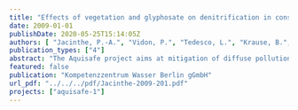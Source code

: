```yaml
---
title: "Effects of vegetation and glyphosate on denitrification in constructed wetlands - Feasibility test of technical scale simulation"
date: 2009-01-01
publishDate: 2020-05-25T15:14:05Z
authors: [ "Jacinthe, P.-A.", "Vidon, P.", "Tedesco, L.", "Krause, B.", "Weigert, A.", "Litz, N." ]
publication_types: ["4"]
abstract: "The Aquisafe project aims at mitigation of diffuse pollution from agricultural sources to protect surface water resources. The first project phase (2007-2009) focused on the review of available information and preliminary tests regarding (i) most relevant contaminants, (ii) system-analytical tools to assess sources and pathways of diffuse agricultural pollution, (iii) the potential of mitigation zones, such as wetlands or riparian buffers, to reduce diffuse agricultural pollution of surface waters and (iv) experimental setups to simulate mitigation zones under controlled conditions. The present report deals with (iv) and evaluates the suitability of the technical scale experimental site at the UBA in Berlin, Marienfelde for simulating processes that impact the fate and transformation of nutrients in wetlands / riparian zones. A 3-month pilot investigation (Sep. to mid Nov. 2007) was conducted in order to assess the impact of vegetation on nitrate (NO3-) removal in slow-sand filters (SSFs) and identifying possible interference of glyphosate with N and C cycling processes in these systems. SSFs are engineered bio-reactors that can mitigate the transfer of a wide range of pollutants including nutrients and organic contaminants to water bodies. Two vertical-flow experimental SSFs (average area: 60 and 68 m2, depth: 0.8 and 1.2 m, respectively) at the UBA facilities in Berlin were used in this study: one unplanted and the other vegetated with Phragmites australis. The SSFs received water amended with nitrate (NO3-) and phosphate (PO4 -) without and with glyphosate (added for 2 weeks). Mineral N concentration at the mixing cell, SSF surface, 40 cm depth and at the SSF outlet was measured at least twice per week to calculate N removal rates. Physical water properties (pH, redox potential, temperature) and greenhouse gas emission (CO2, CH4 and N2O) were also monitored to gain insights into controlling processes. Results showed that N removal rates were several-fold higher in the vegetated than in the non-vegetated SSFs averaging 663 mg N m-2 d-1 (57 % of input) and 114 mg N m-2 d-1 (14 % of input), respectively. In both systems, most of the N removal occurred in the top 40 cm of the SSFs. Marked temporal variation in N removal rates was also detected with rates in general 3 times higher in late summer compared to mid/late autumn. In the latter period, a net release of N was observed in the non-vegetated SSF. The seasonal variation in N removal could be related to a lack of vegetation growth and thus plant N uptake, and may also reflect of the sensitivity of denitrification to climatic factors as suggested by strong (r2 > 0.77) linear relationships between weekly N removal rates and SSF water temperature. A clear impact of glyphosate addition on nitrate concentrations could not be observed. Denitrification, the process most responsible for the removal of nitrogen from waters and soils seems to be unaffected by the addition of glyphosate under the conditions in the experiment. The impact of glyphosate, if any, was probably much smaller compared to the strong influence of temperature on N dynamics in the SSFs. Difficulty of maintaining a constant concentration of glyphosate during dosing may have also contributed to this outcome. Nitrous oxide emission accounted for < 3 % of the total N removed was always lower in the vegetated (< 0.1 - 0.3 mg N2O-N m-2 d-1) than in the non-vegetated SSF (0.2 - 3.8 mg N2O-N m-2 d-1). Conversely, CH4 emission was always higher in the vegetated (range: +0.4 to +49.5 mg CH4-C m-2 d-1) than in the non-vegetated SSF (range: -2.1 to +1.32 mg CH4-C d-1). These results, in connection with much lower oxidation reduction potential readings in the vegetated filter, suggest that the reduction of N2O to N2 was important in the SSF systems and that N2 was the dominant N gas produced. Thus, N2 production must be quantified in order to establish N mass balance of SSF systems. The results show that technical-scale experiments can realistically simulate mitigation systems, while having control over contaminant loading, flow conditions and monitoring. Important lessons learnt for future applications are the following (i) Denitrifying conditions can be established in both SSF of the experimental site by adjusting to low flow conditions (0.23 m³/h) and dosing nitrate. (ii) Dosing of trace contaminants (in this case glyphosate) needs to be improved, but will remain difficult for the large amounts of water involved. The results underline the importance of measurements in the mixing cell. (iii) Since seasonal effects play an important role in mitigation zone performance, any experiments need to be done in parallel, rather than in succession to be able to compare the results."
featured: false
publication: "Kompetenzzentrum Wasser Berlin gGmbH"
url_pdf: "../../../pdf/Jacinthe-2009-201.pdf"
projects: ["aquisafe-1"]
---
```


